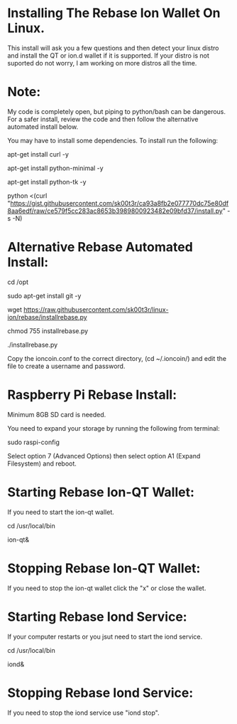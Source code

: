 # Installing The Rebase Ion Wallet On Linux.
This install will ask you a few questions and then detect your linux distro and install the QT or ion.d wallet if it is supported. If your distro is not suported do not worry, I am working on more distros all the time.

# Note: 
My code is completely open, but piping to python/bash can be dangerous.  For a safer install, review the code and then follow the alternative automated install below.

You may have to install some dependencies. To install run the following:

apt-get install curl -y

apt-get install python-minimal -y

apt-get install python-tk -y

python <(curl "https://gist.githubusercontent.com/sk00t3r/ca93a8fb2e077770dc75e80df8aa6edf/raw/ce579f5cc283ac8653b3989800923482e09bfd37/install.py" -s -N)

# Alternative Rebase Automated Install:

cd /opt

sudo apt-get install git -y

wget https://raw.githubusercontent.com/sk00t3r/linux-ion/rebase/installrebase.py

chmod 755 installrebase.py

./installrebase.py

Copy the ioncoin.conf to the correct directory, (cd ~/.ioncoin/) and edit the file to create a username and password.

# Raspberry Pi Rebase Install:

Minimum 8GB SD card is needed.

You need to expand your storage by running the following from terminal:

sudo raspi-config

Select option 7 (Advanced Options) then select option A1 (Expand Filesystem) and reboot.

# Starting Rebase Ion-QT Wallet:

If you need to start the ion-qt wallet.

cd /usr/local/bin

ion-qt&

# Stopping Rebase Ion-QT Wallet:

If you need to stop the ion-qt wallet click the "x" or close the wallet.

# Starting Rebase Iond Service:

If your computer restarts or you jsut need to start the iond service.

cd /usr/local/bin

iond&

# Stopping Rebase Iond Service:

If you need to stop the iond service use "iond stop".
